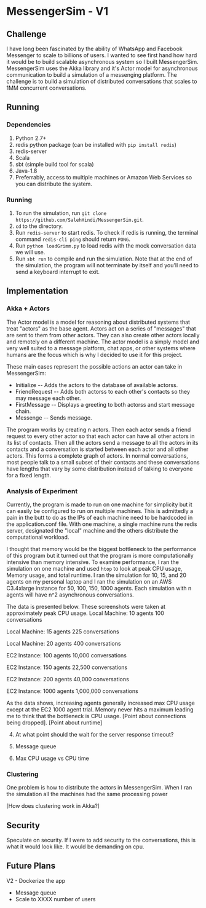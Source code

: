 # MessengerSim - V1

## Challenge
I have long been fascinated by the ability of WhatsApp and Facebook Messenger to scale to billions of users. I wanted to see first hand how hard it would be to build scalable asynchronous system so I built MessengerSim. MessengerSim uses the Akka library and it's Actor model for asynchronous communication to build a simulation of a messenging platform. The challenge is to build a simulation of distributed conversations that scales to 1MM concurrent conversations. 

## Running

### Dependencies
1. Python 2.7+
2. redis python package (can be installed with `pip install redis`) 
3. redis-server
4. Scala
5. sbt (simple build tool for scala)
6. Java-1.8
7. Preferrably, access to multiple machines or Amazon Web Services so you can distribute the system.

### Running
1. To run the simulation, run `git clone https://github.com/SalehHindi/MessengerSim.git`.
2. `cd` to the directory. 
3. Run `redis-server` to start redis. To check if redis is running, the terminal command `redis-cli ping` should return `PONG`. 
4. Run `python loadGrimm.py` to load redis with the mock conversation data we will use. 
5. Run `sbt run` to compile and run the simulation. Note that at the end of the simulation, the program will not terminate by itself and you'll need to send a keyboard interrupt to exit.

## Implementation

### Akka + Actors
The Actor model is a model for reasoning about distributed systems that treat "actors" as the base agent. Actors act on a series of "messages" that are sent to them from other actors. They can also create other actors locally and remotely on a different machine. The actor model is a simply model and very well suited to a message platform, chat apps, or other systems where humans are the focus which is why I decided to use it for this project.

These main cases represent the possible actions an actor can take in MessengerSim:
- Initialize -- Adds the actors to the database of available actorss.
- FriendRequest -- Adds both actorss to each other's contacts so they may message each other.
- FirstMessage -- Displays a greeting to both actorss and start message chain.
- Messenge -- Sends message. 

The program works by creating n actors. Then each actor sends a friend request to every other actor so that each actor can have all other actors in its list of contacts. Then all the actors send a message to all the actors in its contacts and a conversation is started between each actor and all other actors. This forms a complete graph of actors. In normal conversations, most people talk to a small subset of their contacts and these conversations have lengths that vary by some distribution instead of talking to everyone for a fixed length.

### Analysis of Experiment

Currently, the program is made to run on one machine for simplicity but it can easily be configured to run on multiple machines. This is admittedly a pain in the butt to do as the IPs of each machine need to be hardcoded in the application.conf file. With one machine, a single machine runs the redis server, designated the "local" machine and the others distribute the computational workload. 

I thought that memory would be the biggest bottleneck to the performance of this program but it turned out that the program is more computationally intensive than memory intensive. To examine performance, I ran the simulation on one machine and used `htop` to look at peak CPU usage, Memory usage, and total runtime. I ran the simulation for 10, 15, and 20 agents on my personal laptop and I ran the simulation on an AWS C3.4xlarge instance for 50, 100, 150, 1000 agents. Each simulation with n agents will have n^2 asynchronous conversations.

The data is presented below. These screenshots were taken at approximately peak CPU usage.
Local Machine: 10 agents 100 conversations


Local Machine: 15 agents 225 conversations


Local Machine: 20 agents 400 conversations


EC2 Instance: 100 agents 10,000 conversations


EC2 Instance: 150 agents 22,500 conversations


EC2 Instance: 200 agents 40,000 conversations


EC2 Instance: 1000 agents 1,000,000 conversations


As the data shows, increasing agents generally increased max CPU usage except at the EC2 1000 agent trial. Memory never hits a maximum leading me to think that the bottleneck is CPU usage. [Point about connections being dropped]. [Point about runtime] 

4. At what point should the wait for the server response timeout?

5. Message queue

6. Max CPU usage vs CPU time

### Clustering
One problem is how to distribute the actors in MessengerSim. When I ran the simulation all the machines had the same processing power 

[How does clustering work in Akka?]

## Security
Speculate on security. If I were to add security to the conversations, this is what it would look like.
It would be demanding on cpu.

## Future Plans
V2 - Dockerize the app
   - Message queue
   - Scale to XXXX number of users